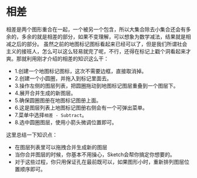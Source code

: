 # 相差

相差是两个图形重合在一起，一个被另一个包含，所以大集合除去小集合还会有多余的，多余的就是相差的部分，如果不变理解，可以想象为数学减法，结果就是相减之后的部分。
虽然之前的地图标记图标看起来已经可以了，但是我们所谓社会主义的接班人，怎么可以这么轻易就完了呢，不行，还得在标记上戳个洞看起来才爽。那就利用刚才介绍的相差的知识这么干：

+ 1.创建一个地图标记图标，这次不需要边框，直接取消掉。
+ 2.创建一个小圆圈，并拖入到标记里面去。
+ 3.操作左侧的图层列表，把圆圈拖动到地图标记图层重叠到一个图层下。
+ 4.展开合并生成的新图层。
+ 5.确保圆圈图册在地图标记图册上面。
+ 6.这是图层列表上地图标记图册右侧会有一个可弹出菜单。
+ 7.菜单中选择`相差 - Subtract`。
+ 8.选中圆圈图层，使用小箭头微调位置即可。

[](https://koenig-media.raywenderlich.com/uploads/2015/10/map-marker-hole.gif)

这里总结一下知识点：

+ 在图层列表里可以拖拽合并生成新的图层
+ 当你合并图层的时候，你基本不用操心，Sketch会帮你搞定你想要的。
+ 对于这些过程，你只用保证孔在最前既可以，如果图形小时，重新排列图层位置顺序即可。